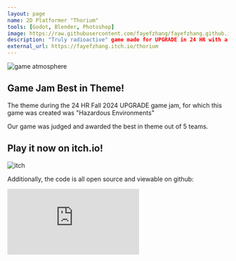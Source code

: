 ```yaml
---
layout: page
name: 2D Platformer "Thorium" 
tools: [Godot, Blender, Photoshop]
image: https://raw.githubusercontent.com/fayefzhang/fayefzhang.github.io/main/assets/thorium.png
description: "Truly radioactive" game made for UPGRADE in 24 HR with a team of 4. Responsible for programing (Godot/gdScript), modeling, 2d animations, and UI. Awarded best in theme.
external_url: https://fayefzhang.itch.io/thorium
---
```


![game atmosphere](https://raw.githubusercontent.com/fayefzhang/fayefzhang.github.io/main/assets/thorium_gif.gif)

## Game Jam Best in Theme!

The theme during the 24 HR Fall 2024 UPGRADE game jam, for which this game was created was "Hazardous Environments"

Our game was judged and awarded the best in theme out of 5 teams.

## Play it now on itch.io!

![itch](https://fayefzhang.itch.io/thorium)

Additionally, the code is all open source and viewable on github:

![github](https://github.com/fayefzhang/thorium/blob/main/README.md)